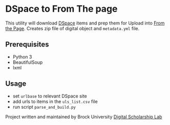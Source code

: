 
# DSpace to From The page

This utility will download [DSpace](https://dspace.org) items and prep them for Upload into [From the Page](http://zebrapedia.psu.edu/static/faq). Creates zip file of digital object and `metadata.yml` file.

## Prerequisites
- Python 3
- BeautifulSoup
- lxml

## Usage
- set `urlbase` to relevant DSpace site
- add urls to items in the `uls_list.csv` file
- run script `parse_and_build.py`

Project written and maintained by Brock University [Digital Scholarship Lab](https://brocku.ca/library/dsl)
